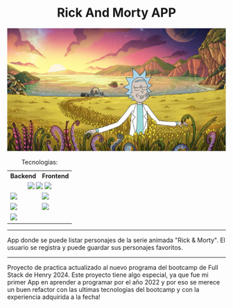 <h1 align="center">
Rick And Morty APP
</h1>

<div align="center">
    <img src="Server/src/assets/rickandmorty.jpg" alt="Rick And Morty"/>
    <table>
        <caption>Tecnologias:</caption>
        <tr><th>Backend</th><th>Frontend</th></tr>
        <tr>
            <td colspan="2" align="center">
                <img src="https://img.shields.io/badge/Node-latest-green?style=flat-square"/>
                <img src="https://img.shields.io/badge/TypeScript-latest-blue?style=flat-square">
                <img src="https://img.shields.io/badge/github-latest-darkblue?style=flat-square">
            </td>
        </tr>
        <tr>
            <td>
                <img src="https://img.shields.io/badge/Express-latest-white?style=flat-square">
            </td>
            <td>
                <img src="https://img.shields.io/badge/Redux-latest-purple?style=flat-square">
            </td>
        </tr>
        <tr>
            <td>
                <img src="https://img.shields.io/badge/postgreSQL-latest-slateblue?style=flat-square">
            </td>
            <td>
                <img src="https://img.shields.io/badge/React-latest-blue?style=flat-square">
            </td>
        </tr>
        <tr>
            <td>
                <img src="https://img.shields.io/badge/classValidator-latest-blue?style=flat-square">
            </td>
            <td>
            </td>
        </tr>
    </table>
</div>



---
App donde se puede listar personajes de la serie animada "Rick & Morty". El usuario se registra y puede guardar sus personajes favoritos.

---
Proyecto de practica actualizado al nuevo programa del bootcamp de Full Stack de Henry 2024.
Este proyecto tiene algo especial, ya que fue mi primer App en aprender a programar por el año 2022 y por eso se merece un buen refactor con las ultimas tecnologias del bootcamp y con la experiencia adquirida a la fecha! 